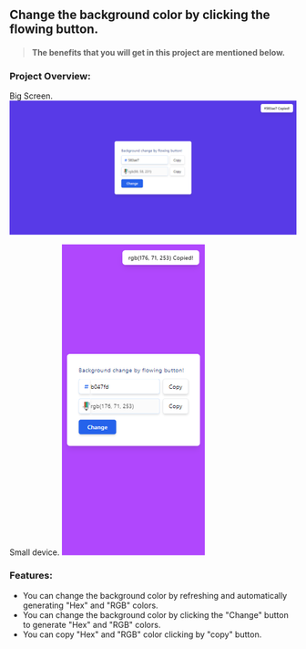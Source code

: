 ## Change the background color by clicking the flowing button.

> #### The benefits that you will get in this project are mentioned below.

### Project Overview:
Big Screen.
![Big-Screen](https://raw.githubusercontent.com/Tusar78/generate-rgb-color-by-mouse-clicking/main/dist/assets/images/big-screen.png)

Small device.
![enter image description here](https://raw.githubusercontent.com/Tusar78/generate-rgb-color-by-mouse-clicking/main/dist/assets/images/small-screen.png)
### Features:
- You can change the background color by refreshing and automatically generating "Hex" and "RGB" colors.
- You can change the background color by clicking the "Change" button to generate "Hex" and "RGB" colors.
- You can copy "Hex" and "RGB" color clicking by "copy" button.
